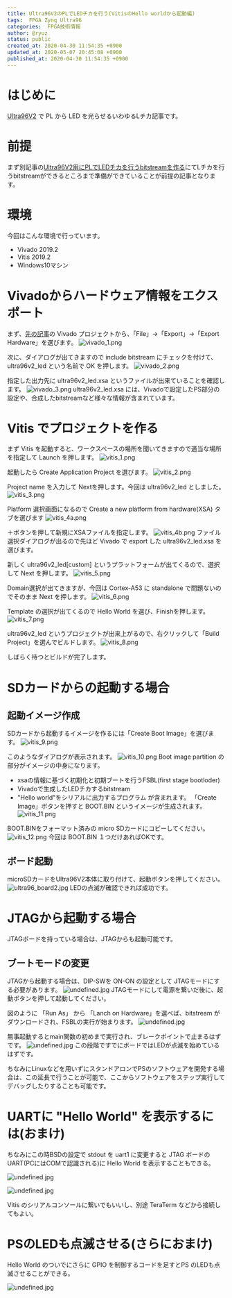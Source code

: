 ```yaml
---
title: Ultra96V2のPLでLEDチカを行う(VitisのHello worldから起動編)
tags:  FPGA Zynq Ultra96
categories:  FPGA技術情報
author: @ryuz
status: public
created_at: 2020-04-30 11:54:35 +0900
updated_at: 2020-05-07 20:45:08 +0900
published_at: 2020-04-30 11:54:35 +0900
---
```

# はじめに
[Ultra96V2](https://www.avnet.com/wps/portal/japan/products/product-highlights/ultra96/) で PL から LED を光らせるいわゆるLチカ記事です。

# 前提
まず別記事の[Ultra96V2用にPLでLEDチカを行うbitstreamを作る](https://ryuz.qrunch.io/entries/pr9UyKzOjTgKbieb)にてLチカを行うbitstreamができるところまで準備ができていることが前提の記事となります。

# 環境
今回はこんな環境で行っています。

- Vivado 2019.2
- Vitis 2019.2
- Windows10マシン

# Vivadoからハードウェア情報をエクスポート
まず、[先の記事](https://ho9g75yotmbpkjfj.qrunch.io/entries/pr9UyKzOjTgKbieb)の Vivado プロジェクトから、「File」->「Export」->「Export Hardware」を選びます。
![vivado_1.png](https://s3.qrunch.io/a937fafb400ca0aa1d6a3d3f53a19a99.png)

次に、ダイアログが出てきますので include bitstream にチェックを付けて、ultra96v2_led という名前で OK を押します。
![vivado_2.png](https://s3.qrunch.io/0ead53b508633de811913e68405046c7.png)

指定した出力先に ultra96v2_led.xsa というファイルが出来ていることを確認します。
![vivado_3.png](https://s3.qrunch.io/9836a27abaed61531e66aa95a7a290cf.png)
ultra96v2_led.xsa には、Vivadoで設定したPS部分の設定や、合成したbitstreamなど様々な情報が含まれています。

# Vitis でプロジェクトを作る
まず Vitis を起動すると、ワークスペースの場所を聞いてきますので適当な場所を指定して Launch を押します。
![vitis_1.png](https://s3.qrunch.io/736d82ceb832fe3cabb8800ec8ef907f.png)

起動したら Create Application Project を選びます。
![vitis_2.png](https://s3.qrunch.io/74a36504bc19c2693912377a325b4b1d.png)

Project name を入力して Nextを押します。今回は ultra96v2_led としました。
![vitis_3.png](https://s3.qrunch.io/bd1260f1efafb9c8bef14a273aff8011.png)

Platform 選択画面になるので Create a new platform from hardware(XSA) タブを選びます
![vitis_4a.png](https://s3.qrunch.io/ade4e321664c5ce7256372ae05ec9edf.png)

＋ボタンを押して新規にXSAファイルを指定します。
![vitis_4b.png](https://s3.qrunch.io/f4376d592df79105e14bc4f7987fa402.png)
ファイル選択ダイアログが出るので先ほど Vivado で export した ultra96v2_led.xsa を選びます。

新しく ultra96v2_led[custom] というプラットフォームが出てくるので、選択して Next を押します。
![vitis_5.png](https://s3.qrunch.io/038de8ae96df8e938f973839054e0ac1.png)

Domain選択が出てきますが、今回は Cortex-A53 に standalone で問題ないのでそのまま Next を押します。
![vitis_6.png](https://s3.qrunch.io/8bdca4137b535ecd3f115be7b3a76106.png)

Template の選択が出てくるので Hello World を選び、Finishを押します。
![vitis_7.png](https://s3.qrunch.io/ebb6ecb23f201a3dee5c441ce5ec5994.png)

ultra96v2_led というプロジェクトが出来上がるので、右クリックして「Build Project」を選んでビルドします。
![vitis_8.png](https://s3.qrunch.io/a2c7cc8178004ce8a871a2154543d3ef.png)

しばらく待つとビルドが完了します。

# SDカードからの起動する場合

## 起動イメージ作成
SDカードから起動するイメージを作るには「Create Boot Image」を選びます。
![vitis_9.png](https://s3.qrunch.io/db93593239c244c9f794cdcb784dcbb9.png)

このようなダイアログが表示されます。
![vitis_10.png](https://s3.qrunch.io/6e0ea10170a6d8ca5c360fd5ba830e06.png)
Boot image partition の部分がイメージの中身になります。
- xsaの情報に基づく初期化と初期ブートを行うFSBL(first stage bootloder)
- Vivadoで生成したLEDチカするbitstream
- "Hello world"をシリアルに出力するプログラム
が含まれます。
「Create Image」ボタンを押すと BOOT.BIN というイメージが生成されます。
![vitis_11.png](https://s3.qrunch.io/300b5a2a5e4ef60edf7273c84fb8dab1.png)

BOOT.BINをフォーマット済みの micro SDカードにコピーしてください。
![vitis_12.png](https://s3.qrunch.io/f962cb63fd89f10bb99e08e444657a87.png)
今回は BOOT.BIN １つだけあればOKです。

## ボード起動
microSDカードをUltra96V2本体に取り付けて、起動ボタンを押してください。
![ultra96_board2.jpg](https://s3.qrunch.io/e9b50db08db26727c4f13868396f93eb.jpg)
LEDの点滅が確認できれば成功です。

# JTAGから起動する場合
JTAGボードを持っている場合は、JTAGからも起動可能です。

## ブートモードの変更
JTAGから起動する場合は、DIP-SWを ON-ON の設定として JTAGモードにする必要があります。
![undefined.jpg](https://s3.qrunch.io/8720af2825f636ff727a44370aa07e86.jpg)
JTAGモードにして電源を繋いだ後に、起動ボタンを押して起動してください。

図のように 「Run As」 から 「Lanch on Hardware」を選べば、bitstream がダウンロードされ、FSBLの実行が始まります。
![undefined.jpg](https://s3.qrunch.io/c386d8c9a252a94cce06621ae880770b.png)

無事起動するとmain関数の初めまで実行され、ブレークポイントで止まるはずです。
![undefined.jpg](https://s3.qrunch.io/01ee288937c6eb5db14f197b4bd26dbd.png)
この段階ですでにボードではLEDが点滅を始めているはずです。

ちなみにLinuxなどを用いずにスタンドアロンでPSのソフトウェアを開発する場合は、この延長で行うことが可能で、ここからソフトウェアをステップ実行してデバッグしたりすることも可能です。

# UARTに "Hello World" を表示するには(おまけ)
ちなみにこの時BSDの設定で stdout を uart1 に変更すると JTAG ボードの UART(PCにはCOMで認識される)に Hello World を表示することもできる。

![undefined.jpg](https://s3.qrunch.io/20d2ef6efb2c884daeeeb943182f62b3.png)

![undefined.jpg](https://s3.qrunch.io/04debfb90a4ea40b3039450c817c173d.png)

Vitis のシリアルコンソールに繋いでもいいし、別途 TeraTerm などから接続してもよい。

# PSのLEDも点滅させる(さらにおまけ)

Hello World のついでにさらに GPIO を制御するコードを足すとPS のLEDも点滅させることができる。

![undefined.jpg](https://s3.qrunch.io/b9c6d47eb797d642f1f6c550ab3906ab.png)

